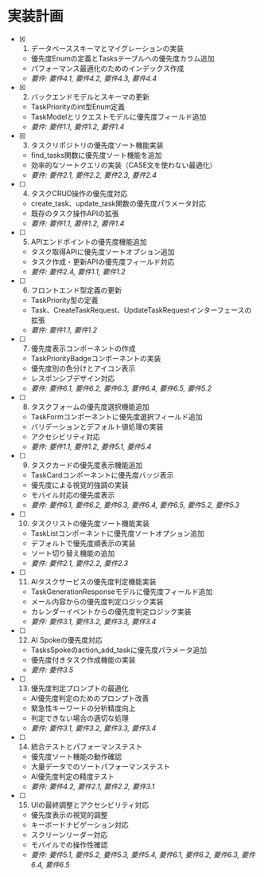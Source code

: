 # 実装計画

- [x] 1. データベーススキーマとマイグレーションの実装
  - 優先度Enumの定義とTasksテーブルへの優先度カラム追加
  - パフォーマンス最適化のためのインデックス作成
  - _要件: 要件4.1, 要件4.2, 要件4.3, 要件4.4_

- [x] 2. バックエンドモデルとスキーマの更新
  - TaskPriorityのint型Enum定義
  - TaskModelとリクエストモデルに優先度フィールド追加
  - _要件: 要件1.1, 要件1.2, 要件1.4_

- [x] 3. タスクリポジトリの優先度ソート機能実装
  - find_tasks関数に優先度ソート機能を追加
  - 効率的なソートクエリの実装（CASE文を使わない最適化）
  - _要件: 要件2.1, 要件2.2, 要件2.3, 要件2.4_

- [ ] 4. タスクCRUD操作の優先度対応
  - create_task、update_task関数の優先度パラメータ対応
  - 既存のタスク操作APIの拡張
  - _要件: 要件1.1, 要件1.2, 要件1.4_

- [ ] 5. APIエンドポイントの優先度機能追加
  - タスク取得APIに優先度ソートオプション追加
  - タスク作成・更新APIの優先度フィールド対応
  - _要件: 要件2.4, 要件1.1, 要件1.2_

- [ ] 6. フロントエンド型定義の更新
  - TaskPriority型の定義
  - Task、CreateTaskRequest、UpdateTaskRequestインターフェースの拡張
  - _要件: 要件1.1, 要件1.2_

- [ ] 7. 優先度表示コンポーネントの作成
  - TaskPriorityBadgeコンポーネントの実装
  - 優先度別の色分けとアイコン表示
  - レスポンシブデザイン対応
  - _要件: 要件6.1, 要件6.2, 要件6.3, 要件6.4, 要件6.5, 要件5.2_

- [ ] 8. タスクフォームの優先度選択機能追加
  - TaskFormコンポーネントに優先度選択フィールド追加
  - バリデーションとデフォルト値処理の実装
  - アクセシビリティ対応
  - _要件: 要件1.1, 要件1.2, 要件5.1, 要件5.4_

- [ ] 9. タスクカードの優先度表示機能追加
  - TaskCardコンポーネントに優先度バッジ表示
  - 優先度による視覚的強調の実装
  - モバイル対応の優先度表示
  - _要件: 要件6.1, 要件6.2, 要件6.3, 要件6.4, 要件6.5, 要件5.2, 要件5.3_

- [ ] 10. タスクリストの優先度ソート機能実装
  - TaskListコンポーネントに優先度ソートオプション追加
  - デフォルトで優先度順表示の実装
  - ソート切り替え機能の追加
  - _要件: 要件2.1, 要件2.2, 要件2.3_

- [ ] 11. AIタスクサービスの優先度判定機能実装
  - TaskGenerationResponseモデルに優先度フィールド追加
  - メール内容からの優先度判定ロジック実装
  - カレンダーイベントからの優先度判定ロジック実装
  - _要件: 要件3.1, 要件3.2, 要件3.3, 要件3.4_

- [ ] 12. AI Spokeの優先度対応
  - TasksSpokeのaction_add_taskに優先度パラメータ追加
  - 優先度付きタスク作成機能の実装
  - _要件: 要件3.5_

- [ ] 13. 優先度判定プロンプトの最適化
  - AI優先度判定のためのプロンプト改善
  - 緊急性キーワードの分析精度向上
  - 判定できない場合の適切な処理
  - _要件: 要件3.1, 要件3.2, 要件3.3, 要件3.4_

- [ ] 14. 統合テストとパフォーマンステスト
  - 優先度ソート機能の動作確認
  - 大量データでのソートパフォーマンステスト
  - AI優先度判定の精度テスト
  - _要件: 要件4.2, 要件2.1, 要件2.2, 要件3.1_

- [ ] 15. UIの最終調整とアクセシビリティ対応
  - 優先度表示の視覚的調整
  - キーボードナビゲーション対応
  - スクリーンリーダー対応
  - モバイルでの操作性確認
  - _要件: 要件5.1, 要件5.2, 要件5.3, 要件5.4, 要件6.1, 要件6.2, 要件6.3, 要件6.4, 要件6.5_